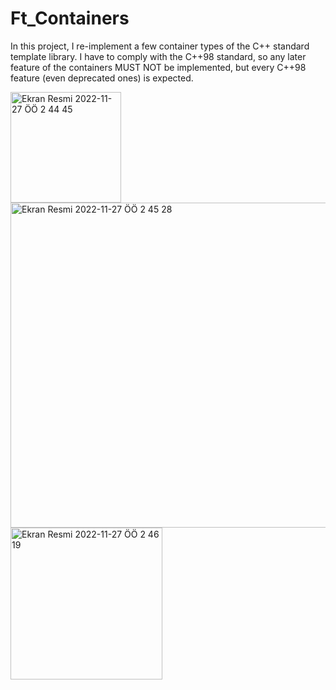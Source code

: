 # Ft_Containers

In this project, I re-implement a few container types of the C++ standard template library. I have to comply with the C++98 standard, so any later feature of the containers MUST NOT be implemented, but every C++98 feature (even deprecated ones) is expected.

<img width="177" alt="Ekran Resmi 2022-11-27 ÖÖ 2 44 45" src="https://user-images.githubusercontent.com/94300378/204113006-fa6f88d2-20fe-4331-b77b-bc61fa860a42.png">
<img width="520" alt="Ekran Resmi 2022-11-27 ÖÖ 2 45 28" src="https://user-images.githubusercontent.com/94300378/204113008-9f5078d5-7bb4-41de-a6be-1fc255865530.png">
<img width="243" alt="Ekran Resmi 2022-11-27 ÖÖ 2 46 19" src="https://user-images.githubusercontent.com/94300378/204113009-52dd8a87-0980-4efe-8a06-51699692d78c.png">
